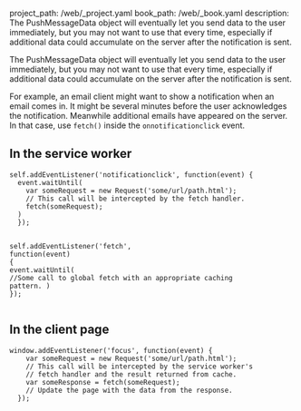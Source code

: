 project_path: /web/_project.yaml
book_path: /web/_book.yaml
description: The PushMessageData object will eventually let you send data to the user immediately, but you may not want to use that every time, especially if additional data could accumulate on the server after the notification is sent.

<p class="intro"> 
  The PushMessageData object will eventually let you send
  data to the user immediately, but you may not want to use that every time,
  especially if additional data could accumulate on the server after the
  notification is sent. 
</p>



For example, an email client might want to show a notification when an email
comes in. It might be several minutes before the user acknowledges the
notification. Meanwhile additional emails have appeared on the server. In that
case, use `fetch()` inside the `onnotificationclick` event.

## In the service worker

<div class="highlight"><pre><code class="language-javascript" data-lang="javascript"><span class="nx">self</span><span class="p">.</span><span class="nx">addEventListener</span><span class="p">(</span><span class="s1">&#39;notificationclick&#39;</span><span class="p">,</span> <span class="kd">function</span><span class="p">(</span><span class="nx">event</span><span class="p">)</span> <span class="p">{</span>
  <span class="nx">event</span><span class="p">.</span><span class="nx">waitUntil</span><span class="p">(</span>
    <span class="kd">var</span> <span class="nx">someRequest</span> <span class="o">=</span> <span class="k">new</span> <span class="nx">Request</span><span class="p">(</span><span class="s1">&#39;some/url/path.html&#39;</span><span class="p">);</span>
    <span class="c1">// This call will be intercepted by the fetch handler.</span>
    <span class="nx">fetch</span><span class="p">(</span><span class="nx">someRequest</span><span class="p">);</span>
  <span class="p">)</span>
  <span class="p">});</span>

  <span class="nx">self</span><span class="p">.</span><span class="nx">addEventListener</span><span class="p">(</span><span class="s1">&#39;fetch&#39;</span><span class="p">,</span> <span class="kd">function</span><span class="p">(</span><span class="nx">event</span><span class="p">)</span> <span class="p">{</span>
    <span class="nx">event</span><span class="p">.</span><span class="nx">waitUntil</span><span class="p">(</span>
      <span class="c1">//Some call to global fetch with an appropriate caching pattern.</span>
    <span class="p">)</span>
  <span class="p">});</span></code></pre></div>

## In the client page

<div class="highlight"><pre><code class="language-javascript" data-lang="javascript"><span class="nb">window</span><span class="p">.</span><span class="nx">addEventListener</span><span class="p">(</span><span class="s1">&#39;focus&#39;</span><span class="p">,</span> <span class="kd">function</span><span class="p">(</span><span class="nx">event</span><span class="p">)</span> <span class="p">{</span>
    <span class="kd">var</span> <span class="nx">someRequest</span> <span class="o">=</span> <span class="k">new</span> <span class="nx">Request</span><span class="p">(</span><span class="s1">&#39;some/url/path.html&#39;</span><span class="p">);</span>
    <span class="c1">// This call will be intercepted by the service worker&#39;s</span>
    <span class="c1">// fetch handler and the result returned from cache.</span>
    <span class="kd">var</span> <span class="nx">someResponse</span> <span class="o">=</span> <span class="nx">fetch</span><span class="p">(</span><span class="nx">someRequest</span><span class="p">);</span>
    <span class="c1">// Update the page with the data from the response.</span>
  <span class="p">});</span></code></pre></div>

